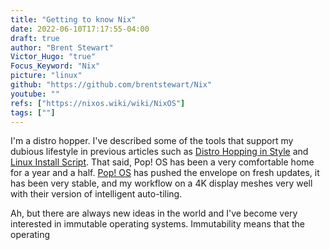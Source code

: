```yaml
---
title: "Getting to know Nix"
date: 2022-06-10T17:17:55-04:00
draft: true
author: "Brent Stewart"
Victor_Hugo: "true"
Focus_Keyword: "Nix"
picture: "linux"
github: "https://github.com/brentstewart/Nix"
youtube: ""
refs: ["https://nixos.wiki/wiki/NixOS"]
tags: [""]
---
```

I'm a distro hopper.  I've described some of the tools that support my dubious lifestyle in previous articles such as [Distro Hopping in Style](/posts/210911_distrohoppingwventoy/) and [Linux Install Script](/posts/210207_installscript/).  That said, Pop! OS has been a very comfortable home for a year and a half.  [Pop! OS](https://pop.system76.com/) has pushed the envelope on fresh updates, it has been very stable, and my workflow on a 4K display meshes very well with their version of intelligent auto-tiling.

Ah, but there are always new ideas in the world and I've become very interested in immutable operating systems.  Immutability means that the operating 